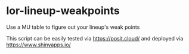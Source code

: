 # lor-lineup-weakpoints
Use a MU table to figure out your lineup's weak points

This script can be easily tested via https://posit.cloud/ and deployed via https://www.shinyapps.io/
